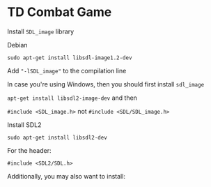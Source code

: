 # TD Combat Game

Install `SDL_image` library

Debian

`sudo apt-get install libsdl-image1.2-dev`

Add `"-lSDL_image"` to the compilation line

In case you're using Windows, then you should first install `sdl_image` 

`apt-get install libsdl2-image-dev` and then 

`#include <SDL_image.h>` not `#include <SDL/SDL_image.h>`

Install SDL2

`sudo apt-get install libsdl2-dev`

For the header:

`#include <SDL2/SDL.h>`

Additionally, you may also want to install:

